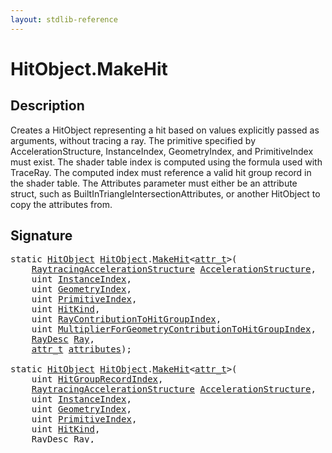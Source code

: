 ```yaml
---
layout: stdlib-reference
---
```


# HitObject\.MakeHit

## Description

Creates a HitObject representing a hit based on values explicitly passed as arguments, without
tracing a ray. The primitive specified by AccelerationStructure, InstanceIndex, GeometryIndex,
and PrimitiveIndex must exist. The shader table index is computed using the formula used with
TraceRay. The computed index must reference a valid hit group record in the shader table. The
Attributes parameter must either be an attribute struct, such as
BuiltInTriangleIntersectionAttributes, or another HitObject to copy the attributes from.




## Signature 

<pre>
<span class='code_keyword'>static</span> <a href="/stdlib-reference/types/HitObject/index" class="code_type">HitObject</a> <a href="/stdlib-reference/types/HitObject/index" class="code_type">HitObject</a>.<a href="/stdlib-reference/types/HitObject/MakeHit">MakeHit</a>&lt;<a href="/stdlib-reference/types/HitObject/MakeHit#typeparam-attr_t" class="code_type">attr_t</a>&gt;(
    <a href="/stdlib-reference/types/RaytracingAccelerationStructure/index" class="code_type">RaytracingAccelerationStructure</a> <a href="/stdlib-reference/types/HitObject/MakeHit#decl-AccelerationStructure" class="code_param">AccelerationStructure</a>,
    <span class="code_keyword">uint</span> <a href="/stdlib-reference/types/HitObject/MakeHit#decl-InstanceIndex" class="code_param">InstanceIndex</a>,
    <span class="code_keyword">uint</span> <a href="/stdlib-reference/types/HitObject/MakeHit#decl-GeometryIndex" class="code_param">GeometryIndex</a>,
    <span class="code_keyword">uint</span> <a href="/stdlib-reference/types/HitObject/MakeHit#decl-PrimitiveIndex" class="code_param">PrimitiveIndex</a>,
    <span class="code_keyword">uint</span> <a href="/stdlib-reference/types/HitObject/MakeHit#decl-HitKind" class="code_param">HitKind</a>,
    <span class="code_keyword">uint</span> <a href="/stdlib-reference/types/HitObject/MakeHit#decl-RayContributionToHitGroupIndex" class="code_param">RayContributionToHitGroupIndex</a>,
    <span class="code_keyword">uint</span> <a href="/stdlib-reference/types/HitObject/MakeHit#decl-MultiplierForGeometryContributionToHitGroupIndex" class="code_param">MultiplierForGeometryContributionToHitGroupIndex</a>,
    <a href="/stdlib-reference/types/RayDesc/index" class="code_type">RayDesc</a> <a href="/stdlib-reference/types/HitObject/MakeHit#decl-Ray" class="code_param">Ray</a>,
    <a href="/stdlib-reference/types/HitObject/MakeHit#typeparam-attr_t" class="code_type">attr_t</a> <a href="/stdlib-reference/types/HitObject/MakeHit#decl-attributes" class="code_param">attributes</a>);

<span class='code_keyword'>static</span> <a href="/stdlib-reference/types/HitObject/index" class="code_type">HitObject</a> <a href="/stdlib-reference/types/HitObject/index" class="code_type">HitObject</a>.<a href="/stdlib-reference/types/HitObject/MakeHit">MakeHit</a>&lt;<a href="/stdlib-reference/types/HitObject/MakeHit#typeparam-attr_t" class="code_type">attr_t</a>&gt;(
    <span class="code_keyword">uint</span> <a href="/stdlib-reference/types/HitObject/MakeHit#decl-HitGroupRecordIndex" class="code_param">HitGroupRecordIndex</a>,
    <a href="/stdlib-reference/types/RaytracingAccelerationStructure/index" class="code_type">RaytracingAccelerationStructure</a> <a href="/stdlib-reference/types/HitObject/MakeHit#decl-AccelerationStructure" class="code_param">AccelerationStructure</a>,
    <span class="code_keyword">uint</span> <a href="/stdlib-reference/types/HitObject/MakeHit#decl-InstanceIndex" class="code_param">InstanceIndex</a>,
    <span class="code_keyword">uint</span> <a href="/stdlib-reference/types/HitObject/MakeHit#decl-GeometryIndex" class="code_param">GeometryIndex</a>,
    <span class="code_keyword">uint</span> <a href="/stdlib-reference/types/HitObject/MakeHit#decl-PrimitiveIndex" class="code_param">PrimitiveIndex</a>,
    <span class="code_keyword">uint</span> <a href="/stdlib-reference/types/HitObject/MakeHit#decl-HitKind" class="code_param">HitKind</a>,
    <a href="/stdlib-reference/types/RayDesc/index" class="code_type">RayDesc</a> <a href="/stdlib-reference/types/HitObject/MakeHit#decl-Ray" class="code_param">Ray</a>,
    <a href="/stdlib-reference/types/HitObject/MakeHit#typeparam-attr_t" class="code_type">attr_t</a> <a href="/stdlib-reference/types/HitObject/MakeHit#decl-attributes" class="code_param">attributes</a>);

</pre>

## Generic Parameters

#### attr\_t {#typeparam-attr_t}

## Parameters

#### AccelerationStructure  : [RaytracingAccelerationStructure](/stdlib-reference/types/RaytracingAccelerationStructure/index) {#decl-AccelerationStructure}
#### InstanceIndex  : uint {#decl-InstanceIndex}
#### GeometryIndex  : uint {#decl-GeometryIndex}
#### PrimitiveIndex  : uint {#decl-PrimitiveIndex}
#### HitKind  : uint {#decl-HitKind}
#### RayContributionToHitGroupIndex  : uint {#decl-RayContributionToHitGroupIndex}
#### MultiplierForGeometryContributionToHitGroupIndex  : uint {#decl-MultiplierForGeometryContributionToHitGroupIndex}
#### Ray  : [RayDesc](/stdlib-reference/types/RayDesc/index) {#decl-Ray}
#### attributes  : [attr\_t](/stdlib-reference/types/HitObject/MakeHit#typeparam-attr_t) {#decl-attributes}
#### HitGroupRecordIndex  : uint {#decl-HitGroupRecordIndex}

## Availability and Requirements

Defined for the following targets:

#### hlsl
Available in stages: `raygen`, `closesthit`, `miss`.

Requires capability: `hlsl_nvapi`.
#### glsl
Available in stages: `raygen`, `closesthit`, `miss`.

#### spirv
Available in stages: `raygen`, `closesthit`, `miss`.

Requires capabilities: `spvRayTracingKHR`, `spvShaderInvocationReorderNV`.


